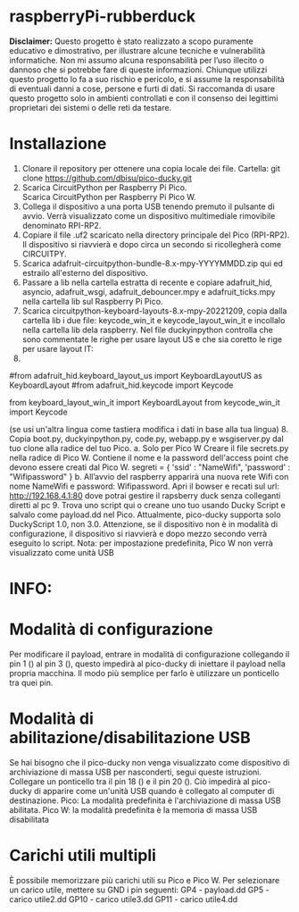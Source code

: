 # raspberryPi-rubberduck

**Disclaimer:**
Questo progetto è stato realizzato a scopo puramente educativo e dimostrativo, per illustrare alcune tecniche e vulnerabilità informatiche. Non mi assumo alcuna responsabilità per l’uso illecito o dannoso che si potrebbe fare di queste informazioni. Chiunque utilizzi questo progetto lo fa a suo rischio e pericolo, e si assume la responsabilità di eventuali danni a cose, persone e furti di dati. Si raccomanda di usare questo progetto solo in ambienti controllati e con il consenso dei legittimi proprietari dei sistemi o delle reti da testare.

# Installazione

1.	Clonare il repository per ottenere una copia locale dei file. Cartella: git clone https://github.com/dbisu/pico-ducky.git
2.	Scarica CircuitPython per Raspberry Pi Pico.  
Scarica CircuitPython per Raspberry Pi Pico W. 
3.	Collega il dispositivo a una porta USB tenendo premuto il pulsante di avvio. Verrà visualizzato come un dispositivo multimediale rimovibile denominato RPI-RP2.
4.	Copiare il file .uf2 scaricato nella directory principale del Pico (RPI-RP2). Il dispositivo si riavvierà e dopo circa un secondo si ricollegherà come CIRCUITPY. 
5.	Scarica adafruit-circuitpython-bundle-8.x-mpy-YYYYMMDD.zip qui ed estrailo all'esterno del dispositivo.
6.	Passare a lib nella cartella estratta di recente e copiare adafruit_hid, asyncio, adafruit_wsgi, adafruit_debouncer.mpy e adafruit_ticks.mpy nella cartella lib sul Raspberry Pi Pico.
7.	Scarica circuitpython-keyboard-layouts-8.x-mpy-20221209, copia dalla cartella lib i due file: keycode_win_it e keycode_layout_win_it e incollalo nella cartella lib dela raspberry. Nel file duckyinpython controlla che sono commentate le righe per usare layout US e che sia coretto le rige per usare layout IT:
8.	
 
  #from adafruit_hid.keyboard_layout_us import KeyboardLayoutUS as KeyboardLayout
  #from adafruit_hid.keycode import Keycode
  
  from keyboard_layout_win_it import KeyboardLayout
  from keycode_win_it import Keycode

(se usi un'altra lingua come tastiera modifica i dati in base alla tua lingua)
8.	Copia boot.py, duckyinpython.py, code.py, webapp.py e wsgiserver.py dal tuo clone alla radice del tuo Pico.
  a.	Solo per Pico W Creare il file secrets.py nella radice di Pico W. Contiene il nome e la password dell'access point che devono essere creati dal Pico W.
  segreti = { 'ssid' : "NameWifi", 'password' : "Wifipassword" }
  b.	All’avvio del raspberry apparirà una nuova rete Wifi con nome NameWifi e password: Wifipassword. Apri il bowser e recati sul url: http://192.168.4.1:80 dove potrai gestire il rapsberry duck senza colleganti diretti al pc
9.	Trova uno script qui o creane uno tuo usando Ducky Script e salvalo come payload.dd nel Pico. Attualmente, pico-ducky supporta solo DuckyScript 1.0, non 3.0.
Attenzione, se il dispositivo non è in modalità di configurazione, il dispositivo si riavvierà e dopo mezzo secondo verrà eseguito lo script.
Nota: per impostazione predefinita, Pico W non verrà visualizzato come unità USB

# INFO: 
# Modalità di configurazione
Per modificare il payload, entrare in modalità di configurazione collegando il pin 1 () al pin 3 (), questo impedirà al pico-ducky di iniettare il payload nella propria macchina. Il modo più semplice per farlo è utilizzare un ponticello tra quei pin.

# Modalità di abilitazione/disabilitazione USB
Se hai bisogno che il pico-ducky non venga visualizzato come dispositivo di archiviazione di massa USB per nasconderti, segui queste istruzioni. Collegare un ponticello tra il pin 18 () e il pin 20 (). Ciò impedirà al pico-ducky di apparire come un'unità USB quando è collegato al computer di destinazione.
Pico: La modalità predefinita è l'archiviazione di massa USB abilitata.
Pico W: la modalità predefinita è la memoria di massa USB disabilitata

# Carichi utili multipli
È possibile memorizzare più carichi utili su Pico e Pico W. Per selezionare un carico utile, mettere su GND i pin seguenti:
GP4 - payload.dd
GP5 - carico utile2.dd
GP10 - carico utile3.dd
GP11 - carico utile4.dd
